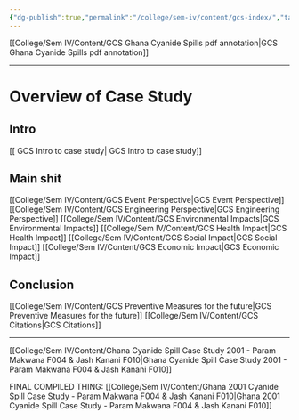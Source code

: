 ```yaml
---
{"dg-publish":true,"permalink":"/college/sem-iv/content/gcs-index/","tags":["Case_Study","EVS"]}
---
```



[[College/Sem IV/Content/GCS Ghana Cyanide Spills pdf annotation\|GCS Ghana Cyanide Spills pdf annotation]]

___

# Overview of Case Study
## Intro
[[ GCS Intro to case study\| GCS Intro to case study]]


## Main shit

[[College/Sem IV/Content/GCS Event Perspective\|GCS Event Perspective]]
[[College/Sem IV/Content/GCS Engineering Perspective\|GCS Engineering Perspective]]
[[College/Sem IV/Content/GCS Environmental Impacts\|GCS Environmental Impacts]]
[[College/Sem IV/Content/GCS Health Impact\|GCS Health Impact]]
[[College/Sem IV/Content/GCS Social Impact\|GCS Social Impact]]
[[College/Sem IV/Content/GCS Economic Impact\|GCS Economic Impact]]



## Conclusion

[[College/Sem IV/Content/GCS Preventive Measures for the future\|GCS Preventive Measures for the future]]
[[College/Sem IV/Content/GCS Citations\|GCS Citations]]

___

[[College/Sem IV/Content/Ghana Cyanide Spill Case Study 2001 - Param Makwana F004 & Jash Kanani F010\|Ghana Cyanide Spill Case Study 2001 - Param Makwana F004 & Jash Kanani F010]]

FINAL COMPILED THING: [[College/Sem IV/Content/Ghana 2001 Cyanide Spill Case Study - Param Makwana F004 & Jash Kanani F010\|Ghana 2001 Cyanide Spill Case Study - Param Makwana F004 & Jash Kanani F010]] 


